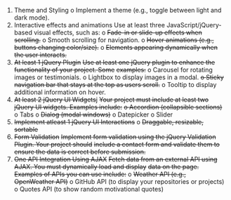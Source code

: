 1. Theme and Styling
    o Implement a theme (e.g., toggle between light and dark mode).
2. Interactive effects and animations
Use at least three JavaScript/jQuery-based visual effects, such as:
    o ~~Fade-in or slide-up effects when scrolling.~~
    o Smooth scrolling for navigation.
    o ~~Hover animations (e.g., buttons changing color/size).~~
    o ~~Elements appearing dynamically when the user interacts.~~
3. ~~At least 1 jQuery Plugin~~
~~Use at least one jQuery plugin to enhance the functionality of your project. Some~~
~~examples:~~
    o Carousel for rotating images or testimonials.
    o Lightbox to display images in a modal.
    ~~o Sticky navigation bar that stays at the top as users scroll.~~
    o Tooltip to display additional information on hover.
4. ~~At least 2 jQuery UI Widgets~~j
~~Your project must include at least two jQuery UI widgets. Examples include:~~
    ~~o Accordion (collapsible sections)~~
    o Tabs
    o ~~Dialog (modal windows)~~
    o Datepicker
    o Slider
5. ~~Implement atleast 1 jQuery UI Interactions~~
    o ~~Draggable, resizable, sortable~~
6. ~~Form Validation~~
~~Implement form validation using the jQuery Validation Plugin. Your project should~~
~~include a contact form and validate them to ensure the data is correct before submission.~~
7. ~~One API Integration Using AJAX~~
~~Fetch data from an external API using AJAX. You must dynamically load and display~~
~~data on the page. Examples of APIs you can use include:~~
    o ~~Weather API (e.g., OpenWeather API)~~
    o GitHub API (to display your repositories or projects)
    o Quotes API (to show random motivational quotes)
